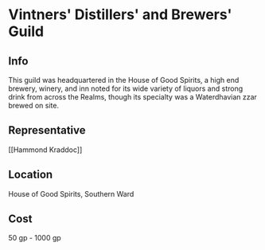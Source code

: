 # Vintners' Distillers' and Brewers' Guild

## Info

This guild was headquartered in the House of Good Spirits, a high end brewery, winery, and inn noted for its wide variety of liquors and strong drink from across the Realms, though its specialty was a Waterdhavian zzar brewed on site.

## Representative

[[Hammond Kraddoc]]

## Location

House of Good Spirits, Southern Ward

## Cost

50 gp - 1000 gp
